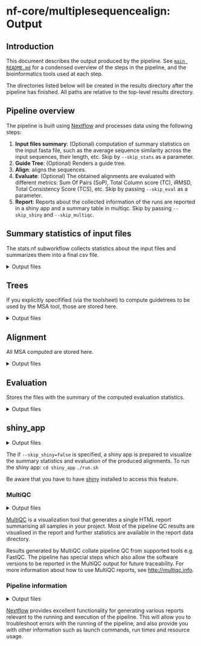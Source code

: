 # nf-core/multiplesequencealign: Output

## Introduction

This document describes the output produced by the pipeline. See [`main README.md`](../README.md) for a condensed overview of the steps in the pipeline, and the bioinformatics tools used at each step.

The directories listed below will be created in the results directory after the pipeline has finished. All paths are relative to the top-level results directory.

## Pipeline overview

The pipeline is built using [Nextflow](https://www.nextflow.io/) and processes data using the following steps:

1. **Input files summary**: (Optional) computation of summary statistics on the input fasta file, such as the average sequence similarity across the input sequences, their length, etc. Skip by `--skip_stats` as a parameter.
2. **Guide Tree**: (Optional) Renders a guide tree. 
3. **Align**: aligns the sequences.
4. **Evaluate**: (Optional) The obtained alignments are evaluated with different metrics: Sum Of Pairs (SoP), Total Column score (TC), iRMSD, Total Consistency Score (TCS), etc. Skip by passing `--skip_eval` as a parameter.
5. **Report**: Reports about the collected information of the runs are reported in a shiny app and a summary table in multiqc. Skip by passing `--skip_shiny` and `--skip_multiqc`.

## Summary statistics of input files

The stats.nf subworkflow collects statistics about the input files and summarizes them into a final csv file.

<details markdown="1">
<summary>Output files</summary>

- `summary/stats/`
  - `complete_summary_stats.csv`: csv file containing the summary for all the statistics computed on the input file.
  - `sequences/`
    - `seqstats/*_seqstats.csv`: file containing the sequence input length for each sequence in the family defined by the file name. If `--calc_seq_stats` is specified.
    - `perc_sim/*_txt`: file containing the pairwise sequence similarity for all input sequences. If `--calc_sim` is specified.
  - `structures/` - `plddt/*_full_plddt.csv`: file containing the plddt of the structures for each sequence in the input file. If `--extract_plddt` is specified.
  </details>


## Trees

If you explicitly specifified (via the toolsheet) to compute guidetrees to be used by the MSA tool, those are stored here.

<details markdown="1">
<summary>Output files</summary>

- `trees/`
  - `*/*.dnd`: guide tree files.

</details>


## Alignment

All MSA computed are stored here.

<details markdown="1">
<summary>Output files</summary>

- `alignment/`
  - `*/*.fa`: each subdirectory is called as the input file. It contains all the alignments computed on it. The filename contains all the informations of the input file used and the tool.
    The file naming convention is:
    {Input*file}*{Tree}_args-{Tree_args}_{MSA}\_args-{MSA_args}.aln

</details>


## Evaluation

Stores the files with the summary of the computed evaluation statistics.

<details markdown="1">
<summary>Output files</summary>

- `evaluation/`
  - `tcoffee_irmsd/`: directory containing the files with the complete iRMSD files. If `--calc_irmsd` is specified.
  - `tcoffee_tcs/`: directory containing the files with the complete TCS files. If `--calc_tcs` is specified.
  - `complete_summary_eval.csv`: csv file containing the summary of all evaluation metrics for each input file.
  </details>

## shiny_app

<details markdown="1">
<summary>Output files</summary>

- `shiny_app/`
  - `run.sh`: executable to start the shiny app.
  - `*.py*`: shiny app files.
  - `*.csv`: csv file used by shiny app.
  - `trace.txt`: trace file used by shiny app.
  </details>

The if `--skip_shiny=false` is specified, a shiny app is prepared to visualize the summary statistics and evaluation of the produced alignments.
To run the shiny app:
`cd shiny_app`
`./run.sh`

Be aware that you have to have [shiny](https://shiny.posit.co/py/) installed to access this feature.

### MultiQC

<details markdown="1">
<summary>Output files</summary>

- `multiqc/`
  - `multiqc_report.html`: a standalone HTML file that can be viewed in your web browser.
  - `multiqc_data/`: directory containing parsed statistics from the different tools used in the pipeline.
  - `multiqc_plots/`: directory containing static images from the report in various formats.

</details>

[MultiQC](http://multiqc.info) is a visualization tool that generates a single HTML report summarising all samples in your project. Most of the pipeline QC results are visualised in the report and further statistics are available in the report data directory.

Results generated by MultiQC collate pipeline QC from supported tools e.g. FastQC. The pipeline has special steps which also allow the software versions to be reported in the MultiQC output for future traceability. For more information about how to use MultiQC reports, see <http://multiqc.info>.

### Pipeline information

<details markdown="1">
<summary>Output files</summary>

- `pipeline_info/`
  - Reports generated by Nextflow: `execution_report.html`, `execution_timeline.html`, `execution_trace.txt` and `pipeline_dag.dot`/`pipeline_dag.svg`.
  - Reports generated by the pipeline: `pipeline_report.html`, `pipeline_report.txt` and `software_versions.yml`. The `pipeline_report*` files will only be present if the `--email` / `--email_on_fail` parameter's are used when running the pipeline.
  - Reformatted samplesheet files used as input to the pipeline: `samplesheet.valid.csv`.
  - Parameters used by the pipeline run: `params.json`.

</details>

[Nextflow](https://www.nextflow.io/docs/latest/tracing.html) provides excellent functionality for generating various reports relevant to the running and execution of the pipeline. This will allow you to troubleshoot errors with the running of the pipeline, and also provide you with other information such as launch commands, run times and resource usage.
